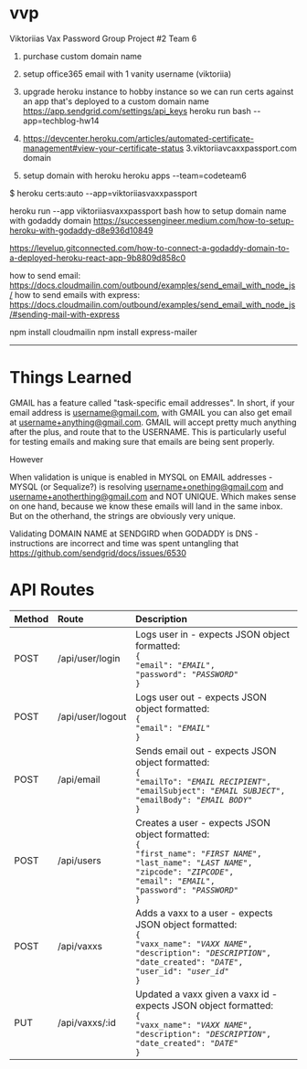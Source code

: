# vvp

Viktoriias Vax Password Group Project #2 Team 6

1. purchase custom domain name
2. setup office365 email with 1 vanity username (viktoriia)
3. upgrade heroku instance to hobby instance so we can run certs against an app that's deployed to a custom domain name
   https://app.sendgrid.com/settings/api_keys
   heroku run bash --app=techblog-hw14

4. https://devcenter.heroku.com/articles/automated-certificate-management#view-your-certificate-status
   3.viktoriiavcaxxpassport.com domain
5. setup domain with heroku
   heroku apps --team=codeteam6

$ heroku certs:auto --app=viktoriiasvaxxpassport

heroku run --app viktoriiasvaxxpassport bash
how to setup domain name with godaddy domain
https://successengineer.medium.com/how-to-setup-heroku-with-godaddy-d8e936d10849

https://levelup.gitconnected.com/how-to-connect-a-godaddy-domain-to-a-deployed-heroku-react-app-9b8809d858c0

how to send email: https://docs.cloudmailin.com/outbound/examples/send_email_with_node_js/
how to send emails with express: https://docs.cloudmailin.com/outbound/examples/send_email_with_node_js/#sending-mail-with-express

npm install cloudmailin
npm install express-mailer

---

# Things Learned

GMAIL has a feature called "task-specific email addresses". In short, if your email address is username@gmail.com, with GMAIL you can also get email at username+anything@gmail.com. GMAIL will accept pretty much anything after the plus, and route that to the USERNAME. This is particularly useful for testing emails and making sure that emails are being sent properly.

However

When validation is unique is enabled in MYSQL on EMAIL addresses - MYSQL (or Sequalize?) is resolving username+onething@gmail.com and username+anotherthing@gmail.com and NOT UNIQUE. Which makes sense on one hand, because we know these emails will land in the same inbox. But on the otherhand, the strings are obviously very unique.

Validating DOMAIN NAME at SENDGIRD when GODADDY is DNS - instructions are incorrect and time was spent untangling that
https://github.com/sendgrid/docs/issues/6530

# API Routes

| Method | Route            | Description                                                                                                                                                                                                                                                                   |
| :----- | :--------------- | :---------------------------------------------------------------------------------------------------------------------------------------------------------------------------------------------------------------------------------------------------------------------------- |
| POST   | /api/user/login  | Logs user in - expects JSON object formatted: <br>`{`<br>`"email": "`<em>`EMAIL`</em>`",`<br>`"password": "`<em>`PASSWORD`</em>`"`<br>`}`                                                                                                                                     |
| POST   | /api/user/logout | Logs user out - expects JSON object formatted: <br>`{`<br>`"email": "`<em>`EMAIL`</em>`"`<br>`}`                                                                                                                                                                              |
| POST   | /api/email       | Sends email out - expects JSON object formatted: <br>`{`<br>`"emailTo": "`<em>`EMAIL RECIPIENT`</em>`",`<br>`"emailSubject": "`<em>`EMAIL SUBJECT`</em>`",`<br>`"emailBody": `<em>`"EMAIL BODY`</em>`"`<br>`}`                                                                |
| POST   | /api/users       | Creates a user - expects JSON object formatted: <br>`{`<br>`"first_name": "`<em>`FIRST NAME`</em>`",`<br>`"last_name": "`<em>`LAST NAME`</em>`",`<br>`"zipcode": "`<em>`ZIPCODE`</em>`",`<br>`"email": "`<em>`EMAIL`</em>`",`<br>`"password": "`<em>`PASSWORD`</em>`"`<br>`}` |
| POST   | /api/vaxxs       | Adds a vaxx to a user - expects JSON object formatted: <br>`{`<br>`"vaxx_name": "`<em>`VAXX NAME`</em>`",`<br>`"description": "`<em>`DESCRIPTION`</em>`",`<br>`"date_created": "`<em>`DATE`</em>`",`<br>`"user_id": "`<em>`user_id`</em>`"`<br>`}`                            |
| PUT    | /api/vaxxs/:id   | Updated a vaxx given a vaxx id - expects JSON object formatted: <br>`{`<br>`"vaxx_name": "`<em>`VAXX NAME`</em>`",`<br>`"description": "`<em>`DESCRIPTION`</em>`",`<br>`"date_created": "`<em>`DATE`</em>`"`<br>`}`                                                           |
